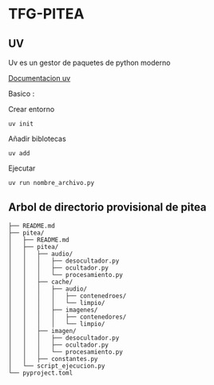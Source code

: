 # TFG-PITEA

## UV 
Uv es un gestor de paquetes de python moderno

[Documentacion uv](https://github.com/astral-sh/uv)

Basico :

Crear entorno 

```uv init```

Añadir biblotecas 

```uv add```

Ejecutar 

```uv run nombre_archivo.py```


## Arbol de directorio provisional de pitea
```TFG-PITEA/
├── README.md
├── pitea/
│   ├── README.md
│   ├── pitea/
│   │   ├── audio/
│   │   │   ├── desocultador.py
│   │   │   ├── ocultador.py
│   │   │   └── procesamiento.py
│   │   ├── cache/
│   │   │   ├── audio/
│   │   │   │   ├── contenedroes/
│   │   │   │   └── limpio/
│   │   │   ├── imagenes/
│   │   │   │   ├── contenedores/
│   │   │   │   └── limpio/
│   │   ├── imagen/
│   │   │   ├── desocultador.py
│   │   │   ├── ocultador.py
│   │   │   └── procesamiento.py
│   │   ├── constantes.py
│   └── script_ejecucion.py
└── pyproject.toml
